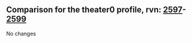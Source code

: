 ## Comparison for the theater0 profile, rvn: [2597](https://github.com/PRO100KatYT/FortniteProfileRevisions/tree/main/profiles/theater0/2597%20theater0.json)-[2599](https://github.com/PRO100KatYT/FortniteProfileRevisions/tree/main/profiles/theater0/2599%20theater0.json)

No changes
